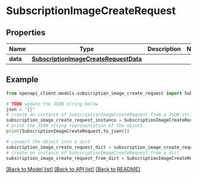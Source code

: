 # SubscriptionImageCreateRequest


## Properties

Name | Type | Description | Notes
------------ | ------------- | ------------- | -------------
**data** | [**SubscriptionImageCreateRequestData**](SubscriptionImageCreateRequestData.md) |  | 

## Example

```python
from openapi_client.models.subscription_image_create_request import SubscriptionImageCreateRequest

# TODO update the JSON string below
json = "{}"
# create an instance of SubscriptionImageCreateRequest from a JSON string
subscription_image_create_request_instance = SubscriptionImageCreateRequest.from_json(json)
# print the JSON string representation of the object
print(SubscriptionImageCreateRequest.to_json())

# convert the object into a dict
subscription_image_create_request_dict = subscription_image_create_request_instance.to_dict()
# create an instance of SubscriptionImageCreateRequest from a dict
subscription_image_create_request_from_dict = SubscriptionImageCreateRequest.from_dict(subscription_image_create_request_dict)
```
[[Back to Model list]](../README.md#documentation-for-models) [[Back to API list]](../README.md#documentation-for-api-endpoints) [[Back to README]](../README.md)


